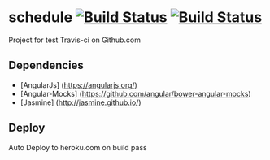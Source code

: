 schedule [![Build Status](https://travis-ci.org/ronsc/schedule.svg)](https://travis-ci.org/ronsc/schedule) [![Build Status](https://drone.io/github.com/ronsc/schedule/status.png)](https://drone.io/github.com/ronsc/schedule/latest)
===
Project for test Travis-ci on Github.com

## Dependencies
- [AngularJs] (https://angularjs.org/)
- [Angular-Mocks] (https://github.com/angular/bower-angular-mocks)
- [Jasmine] (http://jasmine.github.io/)

## Deploy
Auto Deploy to heroku.com on build pass

